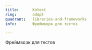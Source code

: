 ```yaml
---
title:      Kotest
ring:       adopt
quadrant:   libraries-and-frameworks
info:       Фреймворк для тестов

---
```


Фреймворк для тестов
